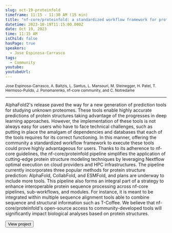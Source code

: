 ```yaml
---
slug: oct-19-proteinfold
timeframe: 11:15 - 11:30 AM (15 min)
title: "nf-core/proteinfold: a standardized workflow framework for protein structure prediction tools"
datetime: 2023-10-19T11:15:00.000Z
date: Oct 19, 2023
time: 11:15 AM
isChild: false
hasPage: true
speakers:
  - Jose Espinosa-Carrasco
tags:
  - Community
youtube: 
youtubeUrl: 
---
```

<div className="mb-4">
  <small className="typo-small">
    Jose Espinosa-Carrasco, A. Baltzis, L. Santus, L. Mansouri, M. Steinegger, H. Patel, T. Hermoso-Pulido, J. Ponomarenko, nf-core community, and C. Notredame
  </small>
</div>

<hr className="border-t border-gray-50 mb-4 opacity-20" />

AlphaFold2's release paved the way for a new generation of prediction tools for studying unknown proteomes. These tools enable highly accurate predictions of protein structures taking advantage of the progresses in deep learning approaches. However, the implementation of these tools is not always easy for users who have to face technical challenges, such as putting in place the amalgam of dependencies and databases that each of the tools requires for its correct functioning. In this manner, offering the community a standardized workflow framework to execute these tools could prove highly advantageous for users. Thanks to its adherence to nf-core guidelines, the nf-core/proteinfold pipeline simplifies the application of cutting-edge protein structure modeling techniques by leveraging Nextflow optimal execution on cloud providers and HPC infrastructures. The pipeline currently incorporates three popular methods for protein structure prediction: AlphaFold, CollabFold, and ESMFold, and plans are underway to include more tools. This pipeline also forms an integral part of a strategy to enhance interoperable protein sequence processing across nf-core pipelines, sub-workflows, and modules. For instance, it is meant to be integrated within multiple sequence alignment tools able to combine sequence and structural information such as T-Coffee. We believe that nf-core/proteinfold's open-source access to community-developed tools will significantly impact biological analyses based on protein structures.

<div>
  <Button to="https://github.com/nf-core/proteinfold" variant="secondary" size="md" arrow>
    View project
  </Button>
</div>